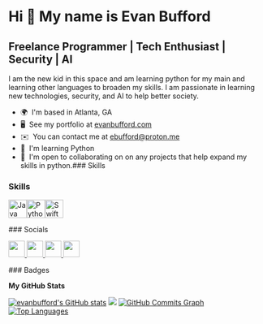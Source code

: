 Hi 👋 My name is Evan Bufford
=============================

Freelance Programmer | Tech Enthusiast | Security | AI
------------------------------------------------------

I am the new kid in this space and am learning python for my main and learning other languages to broaden my skills. I am passionate in learning new technologies, security, and AI to help better society.

*   🌍  I'm based in Atlanta, GA
*   🖥️  See my portfolio at [evanbufford.com](http://evanbufford.com)
*   ✉️  You can contact me at [ebufford@proton.me](mailto:ebufford@proton.me)
*   🧠  I'm learning Python
*   🤝  I'm open to collaborating on on any projects that help expand my skills in python.### Skills 

                    
### Skills  

<p align="left"> <a href="https://www.oracle.com/java/" target="_blank" rel="noreferrer"><img src="https://raw.githubusercontent.com/danielcranney/readme-generator/main/public/icons/skills/java-colored.svg" width="36" height="36" alt="Java" /></a><a href="https://www.python.org/" target="_blank" rel="noreferrer"><img src="https://raw.githubusercontent.com/danielcranney/readme-generator/main/public/icons/skills/python-colored.svg" width="36" height="36" alt="Python" /></a><a href="https://developer.apple.com/swift/" target="_blank" rel="noreferrer"><img src="https://raw.githubusercontent.com/danielcranney/readme-generator/main/public/icons/skills/swift-colored.svg" width="36" height="36" alt="Swift" /></a> </p> 
 ### Socials  <p align="left"> <a href="https://www.github.com/evanbufford" target="_blank" rel="noreferrer"> <picture> <source media="(prefers-color-scheme: dark)" srcset="https://raw.githubusercontent.com/danielcranney/readme-generator/main/public/icons/socials/github-dark.svg" /> <source media="(prefers-color-scheme: light)" srcset="https://raw.githubusercontent.com/danielcranney/readme-generator/main/public/icons/socials/github.svg" /> <img src="https://raw.githubusercontent.com/danielcranney/readme-generator/main/public/icons/socials/github.svg" width="32" height="32" /> </picture> </a> <a href="https://www.linkedin.com/in/evanbufford" target="_blank" rel="noreferrer"> <picture> <source media="(prefers-color-scheme: dark)" srcset="undefined" /> <source media="(prefers-color-scheme: light)" srcset="https://raw.githubusercontent.com/danielcranney/readme-generator/main/public/icons/socials/linkedin.svg" /> <img src="https://raw.githubusercontent.com/danielcranney/readme-generator/main/public/icons/socials/linkedin.svg" width="32" height="32" /> </picture> </a> <a href="http://www.medium.com/thenewkidev" target="_blank" rel="noreferrer"> <picture> <source media="(prefers-color-scheme: dark)" srcset="https://raw.githubusercontent.com/danielcranney/readme-generator/main/public/icons/socials/medium-dark.svg" /> <source media="(prefers-color-scheme: light)" srcset="https://raw.githubusercontent.com/danielcranney/readme-generator/main/public/icons/socials/medium.svg" /> <img src="https://raw.githubusercontent.com/danielcranney/readme-generator/main/public/icons/socials/medium.svg" width="32" height="32" /> </picture> </a> <a href="https://www.x.com/evanbufford" target="_blank" rel="noreferrer"> <picture> <source media="(prefers-color-scheme: dark)" srcset="https://raw.githubusercontent.com/danielcranney/readme-generator/main/public/icons/socials/twitter-dark.svg" /> <source media="(prefers-color-scheme: light)" srcset="https://raw.githubusercontent.com/danielcranney/readme-generator/main/public/icons/socials/twitter.svg" /> <img src="https://raw.githubusercontent.com/danielcranney/readme-generator/main/public/icons/socials/twitter.svg" width="32" height="32" /> </picture> </a></p>
### Badges

<b>My GitHub Stats</b>

<a href="http://www.github.com/evanbufford"><img src="https://github-readme-stats.vercel.app/api?username=evanbufford&show_icons=true&hide=&count_private=true&title_color=6366f1&text_color=22c55e&icon_color=facc15&bg_color=22272e&hide_border=true&show_icons=true" alt="evanbufford's GitHub stats" /></a>
<a href="http://www.github.com/evanbufford"><img src="https://github-readme-streak-stats.herokuapp.com/?user=evanbufford&stroke=22c55e&background=22272e&ring=6366f1&fire=6366f1&currStreakNum=22c55e&currStreakLabel=6366f1&sideNums=22c55e&sideLabels=22c55e&dates=22c55e&hide_border=true" /></a>
<a href="http://www.github.com/evanbufford"><img src="https://github-readme-activity-graph.cyclic.app/graph?username=evanbufford&bg_color=22272e&color=22c55e&line=facc15&point=22c55e&area_color=22272e&area=true&hide_border=true&custom_title=GitHub%20Commits%20Graph" alt="GitHub Commits Graph" /></a>
<a href="https://github.com/evanbufford" align="left"><img src="https://github-readme-stats.vercel.app/api/top-langs/?username=evanbufford&langs_count=10&title_color=6366f1&text_color=22c55e&icon_color=facc15&bg_color=22272e&hide_border=true&locale=en&custom_title=Top%20%Languages" alt="Top Languages" /></a>
